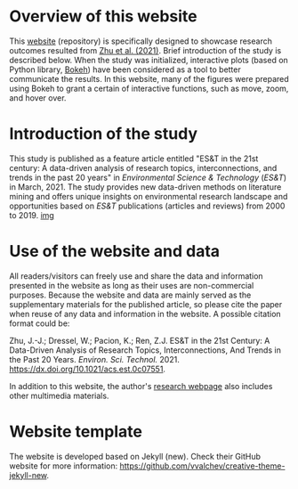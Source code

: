 # Overview of this website

This [website](https://starfriend10.github.io/EST/) (repository) is specifically designed to showcase research outcomes resulted from [Zhu et al. (2021)](https://dx.doi.org/10.1021/acs.est.0c07551). Brief introduction of the study is described below. When the study was initialized, interactive plots (based on Python library, [Bokeh](https://bokeh.org/)) have been considered as a tool to better communicate the results. In this website, many of the figures were prepared using Bokeh to grant a certain of interactive functions, such as move, zoom, and hover over.


# Introduction of the study

This study is published as a feature article entitled "ES&T in the 21st century: A data-driven analysis of research topics, interconnections, and trends in the past 20 years" in *Environmental Science & Technology* (*ES&T*) in March, 2021. The study provides new data-driven methods on literature mining and offers unique insights on environmental research landscape and opportunities based on *ES&T* publications (articles and reviews) from 2000 to 2019.
[img](https://starfriend10.github.io/EST/research/figures/TOC.jpg)

# Use of the website and data

All readers/visitors can freely use and share the data and information presented in the website as long as their uses are non-commercial purposes. Because the website and data are mainly served as the supplementary materials for the published article, so please cite the paper when reuse of any data and information in the website. A possible citation format could be:

Zhu, J.-J.; Dressel, W.; Pacion, K.; Ren, Z.J. ES&T in the 21st Century: A Data-Driven Analysis of Research Topics, Interconnections, And Trends in the Past 20 Years. *Environ. Sci. Technol.* 2021. https://dx.doi.org/10.1021/acs.est.0c07551.

In addition to this website, the author's [research webpage](https://junjiezhublog.wordpress.com/tm/) also includes other multimedia materials.


# Website template

The website is developed based on Jekyll (new). Check their GitHub website for more information: https://github.com/vvalchev/creative-theme-jekyll-new.
